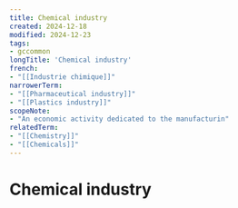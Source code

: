 ```yaml
---
title: Chemical industry
created: 2024-12-18
modified: 2024-12-23
tags:
- gccommon
longTitle: 'Chemical industry'
french:
- "[[Industrie chimique]]"
narrowerTerm:
- "[[Pharmaceutical industry]]"
- "[[Plastics industry]]"
scopeNote:
- "An economic activity dedicated to the manufacturin"
relatedTerm:
- "[[Chemistry]]"
- "[[Chemicals]]"
---
```

# Chemical industry
